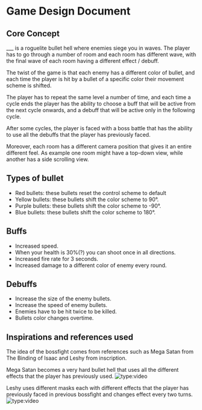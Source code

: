 # Game Design Document
## Core Concept
___ is a roguelite bullet hell where enemies siege you in waves. The player has to go through a number of room and each room has different wave, with the final wave of each room having a different effect / debuff.

The twist of the game is that each enemy has a different color of bullet, and each time the player is hit by a bullet of a specific color their movement scheme is shifted.

The player has to repeat the same level a number of time, and each time a cycle ends the player has the ability to choose a buff that will be active from the next cycle onwards, and a debuff that will be active only in the following cycle.

After some cycles, the player is faced with a boss battle that has the ability to use all the debuffs that the player has previously faced.

Moreover, each room has a different camera position that gives it an entire different feel. As example one room might have a top-down view, while another has a side scrolling view.

## Types of bullet

- Red bullets: these bullets reset the control scheme to default
- Yellow bullets: these bullets shift the color scheme to 90°.
- Purple bullets: these bullets shift the color scheme to -90°.
- Blue bullets: these bullets shift the color scheme to 180°.

## Buffs
- Increased speed.
- When your health is 30%(?) you can shoot once in all directions.
- Increased fire rate for 3 seconds.
- Increased damage to a different color of enemy every round.
  
## Debuffs
- Increase the size of the enemy bullets.
- Increase the speed of enemy bullets.
- Enemies have to be hit twice to be killed.
- Bullets color changes overtime.

## Inspirations and references used

The idea of the bossfight comes from references such as Mega Satan from The Binding of Isaac and Leshy from inscription.

Mega Satan becomes a very hard bullet hell that uses all the different effects that the player has previously used.
![type:video](https://www.youtube.com/embed/cQPGmxYY3Bk)

Leshy uses different masks each with different effects that the player has previously faced in previous bossfight and changes effect every two turns.
![type:video](https://www.youtube.com/embed/9BrLT_vX5gk)
